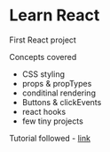 
# Learn React

First React project

Concepts covered

- CSS styling
- props & propTypes
- conditinal rendering
- Buttons & clickEvents
- react hooks 
- few tiny projects




Tutorial followed - [link](https://youtu.be/CgkZ7MvWUAA?si=6Fpxz42tzVsgjiJT)

